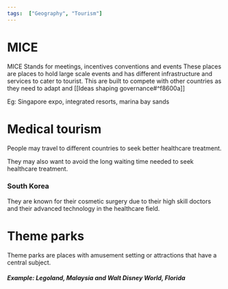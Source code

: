 ```yaml
---
tags:  ["Geography", "Tourism"]
---
```

# MICE
MICE Stands for meetings, incentives conventions and events
These places are places to hold large scale events and has different infrastructure and services to cater to tourist.
This are built to compete with other countries as they need to adapt and [[Ideas shaping governance#^f8600a]]

Eg: Singapore expo, integrated resorts, marina bay sands

# Medical tourism
People may travel to different countries to seek better healthcare treatment.

They may also want to avoid the long waiting time needed to seek healthcare treatment.

### South Korea
They are known for their cosmetic surgery due to their high skill doctors and their advanced technology in the healthcare field.


# Theme parks
Theme parks are places with amusement setting or attractions that have a central subject.

##### Example: Legoland, Malaysia and Walt Disney World, Florida